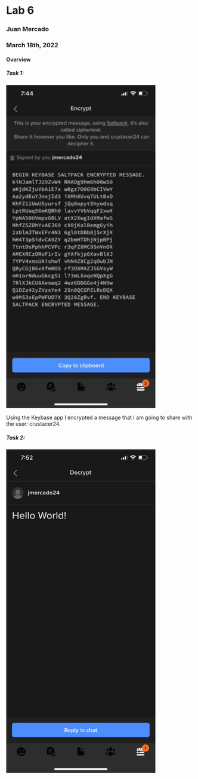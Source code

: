 # Lab 6

### Juan Mercado
### March 18th, 2022

#### Overview

##### Task 1:

<img src="lab6_6.1.JPG" width="400">

Using the Keybase app I encrypted a message that I am going to share with the user: crustacer24.

##### Task 2:

<img src="lab6_6.2.JPG" width="400">

